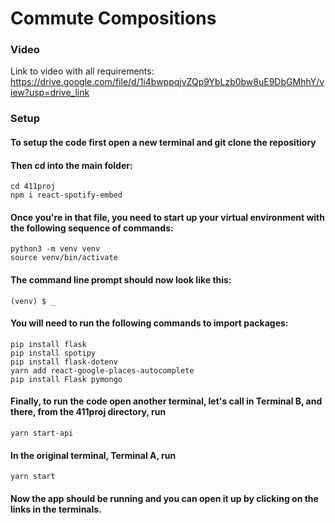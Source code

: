 # Commute Compositions #
### Video ###
Link to video with all requirements: 
https://drive.google.com/file/d/1i4bwppqjvZQp9YbLzb0bw8uE9DbGMhhY/view?usp=drive_link
### Setup ###
#### To setup the code first open a new terminal and git clone the repositiory 
#### Then cd into the main folder:
``` 
cd 411proj
npm i react-spotify-embed
```
#### Once you're in that file, you need to start up your virtual environment with the following sequence of commands:
```
python3 -m venv venv
source venv/bin/activate
```
#### The command line prompt should now look like this:
```
(venv) $ _
```
#### You will need to run the following commands to import packages:
```
pip install flask
pip install spotipy
pip install flask-dotenv
yarn add react-google-places-autocomplete
pip install Flask pymongo
```
#### Finally, to run the code open another terminal, let's call in Terminal B, and there, from the 411proj directory, run
```
yarn start-api
```
#### In the original terminal, Terminal A, run 
```
yarn start
```
#### Now the app should be running and you can open it up by clicking on the links in the terminals.
